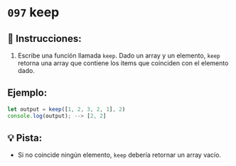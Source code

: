 # `097` keep

## 📝 Instrucciones: 

1. Escribe una función llamada `keep`. Dado un array y un elemento, `keep` retorna una array que contiene los items que coinciden con el elemento dado.

## Ejemplo:

```js
let output = keep([1, 2, 3, 2, 1], 2) 
console.log(output); --> [2, 2]
```

## 💡 Pista:

+ Si no coincide ningún elemento, `keep` debería retornar un array vacío.